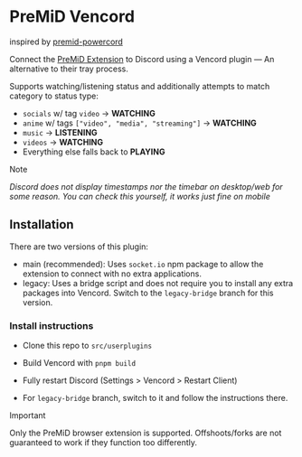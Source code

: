 # PreMiD Vencord
inspired by [premid-powercord](https://github.com/MulverineX/premid-powercord)

Connect the [PreMiD Extension](https://premid.app) to Discord using a Vencord plugin — An alternative to their tray process.

Supports watching/listening status and additionally attempts to match category to status type:
- `socials` w/ tag `video` -> **WATCHING**
- `anime` w/ tags `["video", "media", "streaming"]` -> **WATCHING**
- `music` -> **LISTENING**
- `videos` -> **WATCHING**
- Everything else falls back to **PLAYING**

> [!NOTE]
> *Discord does not display timestamps nor the timebar on desktop/web for some reason. You can check this yourself, it works just fine on mobile*


## Installation
There are two versions of this plugin:
- main (recommended): Uses `socket.io` npm package to allow the extension to connect with no extra applications.
- legacy: Uses a bridge script and does not require you to install any extra packages into Vencord. Switch to the `legacy-bridge` branch for this version.

### Install instructions
- Clone this repo to `src/userplugins`
- Build Vencord with `pnpm build`
- Fully restart Discord (Settings > Vencord > Restart Client)

- For `legacy-bridge` branch, switch to it and follow the instructions there.

> [!IMPORTANT]
> Only the PreMiD browser extension is supported. Offshoots/forks are not guaranteed to work if they function too differently.
